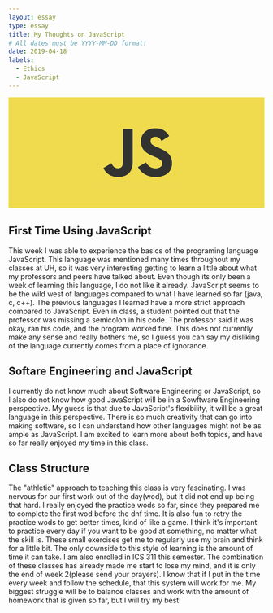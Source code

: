 ```yaml
---
layout: essay
type: essay
title: My Thoughts on JavaScript
# All dates must be YYYY-MM-DD format! 
date: 2019-04-18
labels:
  - Ethics
  - JavaScript
---
```



<img class="ui centered image" src="../images/JavaScriptLogo.png">

## First Time Using JavaScript

   This week I was able to experience the basics of the programing language JavaScript. This language was mentioned many times throughout my classes at UH, so it was very interesting getting to learn a little about what my professors and peers have talked about. Even though its only been a week of learning this language, I do not like it already. JavaScript seems to be the wild west of languages compared to what I have learned so far (java, c, c++). The previous languages I learned have a more strict approach compared to JavaScript. Even in class, a student pointed out that the professor was missing a semicolon in his code. The professor said it was okay, ran his code, and the program worked fine. This does not currently make any sense and really bothers me, so I guess you can say my disliking of the language currently comes from a place of ignorance. 

## Softare Engineering and JavaScript

  I currently do not know much about Software Engineering or JavaScript, so I also do not know how good JavaScript will be in a Sowftware Engineering perspective. My guess is that due to JavaScript's flexibility, it will be a great language in this perspective. There is so much creativity that can go into making software, so I can understand how other languages might not be as ample as JavaScript. I am excited to learn more about both topics, and have so far really enjoyed my time in this class.

## Class Structure

  The "athletic" approach to teaching this class is very fascinating. I was nervous for our first work out of the day(wod), but it did not end up being that hard. I really enjoyed the practice wods so far, since they prepared me to complete the first wod before the dnf time. It is also fun to retry the practice wods to get better times, kind of like a game. I think it's important to practice every day if you want to be good at something, no matter what the skill is. These small exercises get me to regularly use my brain and think for a little bit. The only downside to this style of learning is the amount of time it can take. I am also enrolled in ICS 311 this semester. The combination of these classes has already made me start to lose my mind, and it is only the end of week 2(please send your prayers). I know that if I put in the time every week and follow the schedule, that this system will work for me. My biggest struggle will be to balance classes and work with the amount of homework that is given so far, but I will try my best!
